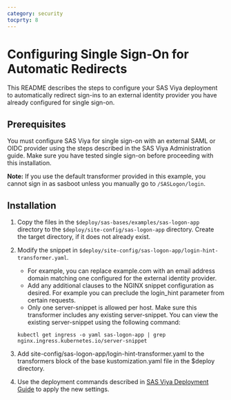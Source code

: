 ```yaml
---
category: security
tocprty: 8
---
```


# Configuring Single Sign-On for Automatic Redirects

This README describes the steps to configure your SAS Viya deployment to automatically
redirect sign-ins to an external identity provider you have already configured for single sign-on.

## Prerequisites

You must configure SAS Viya for single sign-on with an external SAML or OIDC provider using the
steps described in the SAS Viya Administration guide. Make sure you have tested single sign-on
before proceeding with this installation.

**Note:** If you use the default transformer provided in this example, you cannot sign in as sasboot unless you manually go to `/SASLogon/login`.

## Installation

1. Copy the files in the `$deploy/sas-bases/examples/sas-logon-app` directory to the `$deploy/site-config/sas-logon-app` directory. Create the target directory, if it does not already exist.

2. Modify the snippet in `$deploy/site-config/sas-logon-app/login-hint-transformer.yaml`.

   * For example, you can replace example.com with an email address domain matching one configured for the external identity provider.
   * Add any additional clauses to the NGINX snippet configuration as desired. For example you can preclude the login_hint parameter from certain requests.
   * Only one server-snippet is allowed per host. Make sure this transformer includes any existing server-snippet. You can view the existing server-snippet using the following command:

   ```
   kubectl get ingress -o yaml sas-logon-app | grep nginx.ingress.kubernetes.io/server-snippet
   ```

3. Add site-config/sas-logon-app/login-hint-transformer.yaml to the transformers block of the base kustomization.yaml file in the $deploy directory.

4. Use the deployment commands described in [SAS Viya Deployment Guide](http://documentation.sas.com/?cdcId=itopscdc&cdcVersion=default&docsetId=dplyml0phy0dkr&docsetTarget=titlepage.htm) to apply the new settings.
